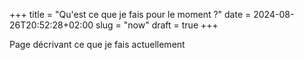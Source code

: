 +++
title = "Qu'est ce que je fais pour le moment ?"
date = 2024-08-26T20:52:28+02:00
slug = "now"
draft = true
+++

Page décrivant ce que je fais actuellement